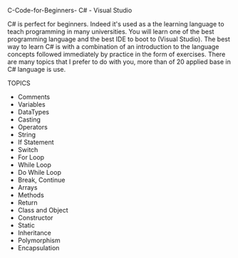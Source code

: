 C-Code-for-Beginners-
C# - Visual Studio 

C# is perfect for beginners. Indeed it's used as a the learning language to teach programming in many universities. You will learn one of the best programming language and the best IDE to boot to (Visual Studio).
The best way to learn C# is with a combination of an introduction to the language concepts followed immediately by practice in the form of exercises.
There are many topics that I prefer to do with you, more than of 20 applied base in C# language is use.

 TOPICS
- Comments
- Variables
- DataTypes
- Casting
- Operators
- String
- If Statement
- Switch
- For Loop
- While Loop
- Do While Loop
- Break, Continue
- Arrays
- Methods
- Return
- Class and Object
- Constructor
- Static
- Inheritance
- Polymorphism
- Encapsulation
